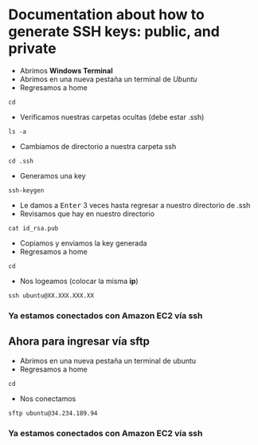 # Documentation about how to generate SSH keys: public, and private

-   Abrimos **Windows Terminal**
-   Abrimos en una nueva pestaña un terminal de *Ubuntu*
-   Regresamos a home

<!-- -->

    cd

-   Verificamos nuestras carpetas ocultas (debe estar .ssh)

<!-- -->

    ls -a

-   Cambiamos de directorio a nuestra carpeta ssh

<!-- -->

    cd .ssh

-   Generamos una key

<!-- -->

    ssh-keygen

-   Le damos a <kbd>Enter</kbd> 3 veces hasta regresar a nuestro directorio de
    .ssh
-   Revisamos que hay en nuestro directorio

<!-- -
    ls

-   Abrimos el archivo *id\_rsa.pub*

<!-- -->

    cat id_rsa.pub

-   Copiamos y enviamos la key generada
-   Regresamos a home

<!-- -->

    cd

-   Nos logeamos (colocar la misma **ip**)

<!-- -->

    ssh ubuntu@XX.XXX.XXX.XX

### Ya estamos conectados con Amazon EC2 vía ssh

## Ahora para ingresar vía sftp

-   Abrimos en una nueva pestaña un terminal de ubuntu
-   Regresamos a home

<!-- -->

    cd

-   Nos conectamos

<!-- -->

    sftp ubuntu@34.234.189.94

### Ya estamos conectados con Amazon EC2 vía ssh
